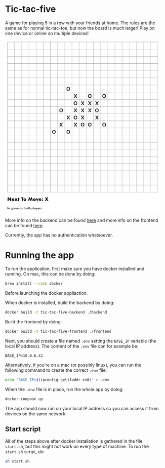 # Tic-tac-five
A game for playing 5 in a row with your friends at home. The rules are the same as for normal tic-tac-toe, but now the board is much larger! Play on one device or online on multiple devices! 

![Tic-tac-five screenshot](docs/frontend-screenshot.png)

More info on the backend can be found [here](backend) and more info on the frontend can be found [here](frontend).

Currently, the app has no authentication whatsoever.

# Running the app
To run the application, first make sure you have docker installed and running. On mac, this can be done by doing:

``` sh
brew install --cask docker
```

Before launching the docker appliaction.

When docker is installed, build the backend by doing:

``` sh
docker build -t tic-tac-five-backend ./backend
```

Build the frontend by doing:

``` sh
docker build -t tic-tac-five-frontend ./frontend
```

Next, you should create a file named `.env` setting the `BASE_IP` variable (the local IP address). The content of the `.env` file can for example be:

```
BASE_IP=10.0.0.42
```

Alternatively, if you're on a mac (or possibly linux), you can run the following command to create the correct `.env` file:

``` sh
echo "BASE_IP=$(ipconfig getifaddr en0)" > .env
```

When the `.env` file is in place, run the whole app by doing:

``` sh
docker-compose up
```

The app should now run on your local IP address so you can access it from devices on the same network.

## Start script
All of the steps above after docker installation is gathered in the file `start.sh`, but this might not work on every type of machine. To run the `start.sh` script, do:

``` sh
sh start.sh
```

